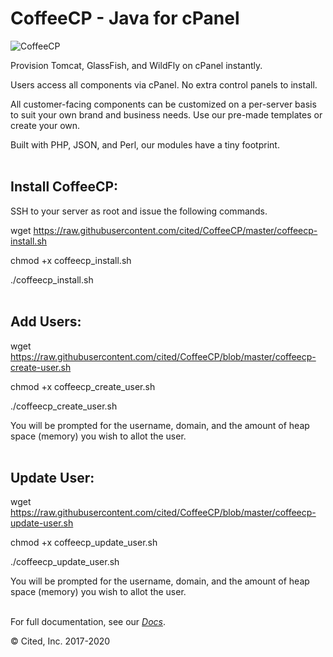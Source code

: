 # CoffeeCP - Java for cPanel

![CoffeeCP](https://www.acugis.com/coffeecp/assets/img/logo.jpg)



Provision Tomcat, GlassFish, and WildFly on cPanel instantly. 

Users access all components via cPanel. No extra control panels to install. 

All customer-facing components can be customized on a per-server basis to suit your own brand and business needs. Use our pre-made templates or create your own.

Built with PHP, JSON, and Perl, our modules have a tiny footprint.   <br /><br />




## Install CoffeeCP:

 

SSH to your server as root and issue the following commands.

 

wget https://raw.githubusercontent.com/cited/CoffeeCP/master/coffeecp-install.sh

chmod +x coffeecp_install.sh

./coffeecp_install.sh <br /><br />

 
## Add Users:

 

wget https://raw.githubusercontent.com/cited/CoffeeCP/blob/master/coffeecp-create-user.sh

chmod +x coffeecp_create_user.sh

./coffeecp_create_user.sh


 

You will be prompted for the username, domain, and the amount of heap space (memory) you wish to allot the user. <br /><br />

 
## Update User:

 

wget https://raw.githubusercontent.com/cited/CoffeeCP/blob/master/coffeecp-update-user.sh

chmod +x coffeecp_update_user.sh

./coffeecp_update_user.sh

 

You will be prompted for the username, domain, and the amount of heap space (memory) you wish to allot the user. <br /><br />

 

For full documentation, see our *[Docs](https://www.acugis.com/coffeecp/docs/)*.

&copy; Cited, Inc. 2017-2020
